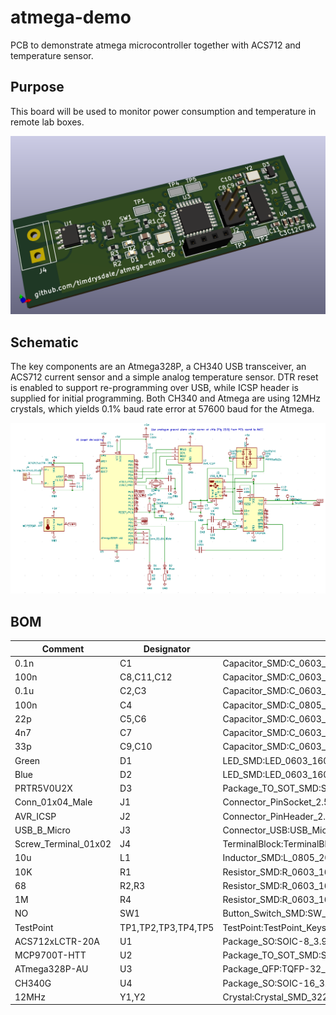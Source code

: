 # atmega-demo
PCB to demonstrate atmega microcontroller together with ACS712 and temperature sensor.

## Purpose

This board will be used to monitor power consumption and temperature in remote lab boxes.

![atemga](./img/atmega-demo.png)

## Schematic

The key components are an Atmega328P, a CH340 USB transceiver, an ACS712 current sensor and a simple analog temperature sensor. DTR reset is enabled to support re-programming over USB, while ICSP header is supplied for initial programming. Both CH340 and Atmega are using 12MHz crystals, which yields 0.1% baud rate error at 57600 baud for the Atmega.

![schematic](./img/schematic.png)


## BOM

|Comment             |Designator         |Footprint                                                 |LCSC    |
|--------------------|-------------------|----------------------------------------------------------|--------|
|0.1n                |C1                 |Capacitor_SMD:C_0603_1608Metric                           |C100040 |
|100n                |C8,C11,C12         |Capacitor_SMD:C_0603_1608Metric                           |C14663  |
|0.1u                |C2,C3              |Capacitor_SMD:C_0603_1608Metric                           |C14663  |
|100n                |C4                 |Capacitor_SMD:C_0805_2012Metric                           |C49678  |
|22p                 |C5,C6              |Capacitor_SMD:C_0603_1608Metric                           |C1653   |
|4n7                 |C7                 |Capacitor_SMD:C_0603_1608Metric                           |C53987  |
|33p                 |C9,C10             |Capacitor_SMD:C_0603_1608Metric                           |C1663   |
|Green               |D1                 |LED_SMD:LED_0603_1608Metric                               |C72043  |
|Blue                |D2                 |LED_SMD:LED_0603_1608Metric                               |C72043  |
|PRTR5V0U2X          |D3                 |Package_TO_SOT_SMD:SOT-143                                |C2827688|
|Conn_01x04_Male     |J1                 |Connector_PinSocket_2.54mm:PinSocket_1x04_P2.54mm_Vertical|        |
|AVR_ICSP            |J2                 |Connector_PinHeader_2.54mm:PinHeader_2x03_P2.54mm_Vertical|        |
|USB_B_Micro         |J3                 |Connector_USB:USB_Micro-B_Amphenol_10118194_Horizontal    |C132563 |
|Screw_Terminal_01x02|J4                 |TerminalBlock:TerminalBlock_bornier-2_P5.08mm             |        |
|10u                 |L1                 |Inductor_SMD:L_0805_2012Metric                            |C1046   |
|10K                 |R1                 |Resistor_SMD:R_0603_1608Metric                            |C25804  |
|68                  |R2,R3              |Resistor_SMD:R_0603_1608Metric                            |C27592  |
|1M                  |R4                 |Resistor_SMD:R_0603_1608Metric                            |C22935  |
|NO                  |SW1                |Button_Switch_SMD:SW_SPST_PTS810                          |C116501 |
|TestPoint           |TP1,TP2,TP3,TP4,TP5|TestPoint:TestPoint_Keystone_5015_Micro-Minature          |C238130 |
|ACS712xLCTR-20A     |U1                 |Package_SO:SOIC-8_3.9x4.9mm_P1.27mm                       |C10681  |
|MCP9700T-HTT        |U2                 |Package_TO_SOT_SMD:SOT-23                                 |C150830 |
|ATmega328P-AU       |U3                 |Package_QFP:TQFP-32_7x7mm_P0.8mm                          |C14877  |
|CH340G              |U4                 |Package_SO:SOIC-16_3.9x9.9mm_P1.27mm                      |C14267  |
|12MHz               |Y1,Y2              |Crystal:Crystal_SMD_3225-4Pin_3.2x2.5mm                   |C97242  |
